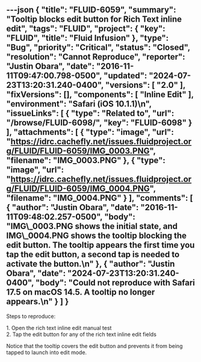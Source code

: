 ---json
{
  "title": "FLUID-6059",
  "summary": "Tooltip blocks edit button for Rich Text inline edit",
  "tags": "FLUID",
  "project": {
    "key": "FLUID",
    "title": "Fluid Infusion"
  },
  "type": "Bug",
  "priority": "Critical",
  "status": "Closed",
  "resolution": "Cannot Reproduce",
  "reporter": "Justin Obara",
  "date": "2016-11-11T09:47:00.798-0500",
  "updated": "2024-07-23T13:20:31.240-0400",
  "versions": [
    "2.0"
  ],
  "fixVersions": [],
  "components": [
    "Inline Edit"
  ],
  "environment": "Safari (iOS 10.1.1)\n",
  "issueLinks": [
    {
      "type": "Related to",
      "url": "/browse/FLUID-6098/",
      "key": "FLUID-6098"
    }
  ],
  "attachments": [
    {
      "type": "image",
      "url": "https://idrc.cachefly.net/issues.fluidproject.org/FLUID/FLUID-6059/IMG_0003.PNG",
      "filename": "IMG_0003.PNG"
    },
    {
      "type": "image",
      "url": "https://idrc.cachefly.net/issues.fluidproject.org/FLUID/FLUID-6059/IMG_0004.PNG",
      "filename": "IMG_0004.PNG"
    }
  ],
  "comments": [
    {
      "author": "Justin Obara",
      "date": "2016-11-11T09:48:02.257-0500",
      "body": "IMG\\_0003.PNG shows the initial state, and IMG\\_0004.PNG shows the tooltip blocking the edit button. The tooltip appears the first time you tap the edit button, a second tap is needed to activate the button.\n"
    },
    {
      "author": "Justin Obara",
      "date": "2024-07-23T13:20:31.240-0400",
      "body": "Could not reproduce with Safari 17.5 on macOS 14.5. A tooltip no longer appears.\n"
    }
  ]
}
---
Steps to reproduce:

1\. Open the rich text inline edit manual test\
2\. Tap the edit button for any of the rich text inline edit fields

Notice that the tooltip covers the edit button and prevents it from being tapped to launch into edit mode.

        